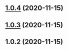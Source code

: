 ## [1.0.4](https://github.com/zvuk71/boogi/compare/v1.0.3...v1.0.4) (2020-11-15)



## [1.0.3](https://github.com/zvuk71/boogi/compare/v1.0.2...v1.0.3) (2020-11-15)



## 1.0.2 (2020-11-15)



